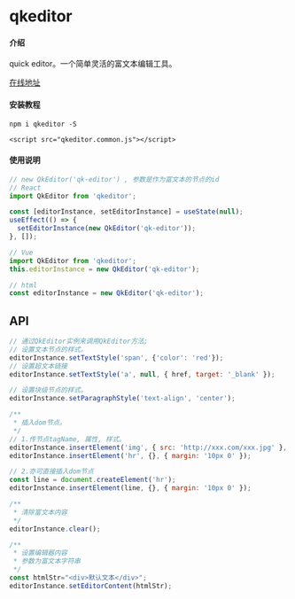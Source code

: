 # qkeditor

#### 介绍
quick editor。一个简单灵活的富文本编辑工具。

[在线地址](https://jhin926.github.io/qkeditor)

#### 安装教程

`npm i qkeditor -S`

`<script src="qkeditor.common.js"></script>`

#### 使用说明

```javascript
// new QkEditor('qk-editor') , 参数是作为富文本的节点的id
// React
import QkEditor from 'qkeditor';

const [editorInstance, setEditorInstance] = useState(null);
useEffect(() => {
  setEditorInstance(new QkEditor('qk-editor'));
}, []);

// Vue
import QkEditor from 'qkeditor';
this.editorInstance = new QkEditor('qk-editor');

// html 
const editorInstance = new QkEditor('qk-editor');
```
## API
```javascript
// 通过QkEditor实例来调用QkEditor方法;
// 设置文本节点的样式。 
editorInstance.setTextStyle('span', {'color': 'red'});
// 设置超文本链接
editorInstance.setTextStyle('a', null, { href, target: '_blank' });

// 设置块级节点的样式。
editorInstance.setParagraphStyle('text-align', 'center');

/**
 * 插入dom节点。
 */
// 1.传节点tagName, 属性, 样式。
editorInstance.insertElement('img', { src: 'http://xxx.com/xxx.jpg' }, { margin: '20px 0' });
editorInstance.insertElement('hr', {}, { margin: '10px 0' });

// 2.亦可直接插入dom节点
const line = document.createElement('hr');
editorInstance.insertElement(line, {}, { margin: '10px 0' });

/**
 * 清除富文本内容
 */
editorInstance.clear();

/**
 * 设置编辑器内容
 * 参数为富文本字符串
 */
const htmlStr="<div>默认文本</div>";
editorInstance.setEditorContent(htmlStr);
```
